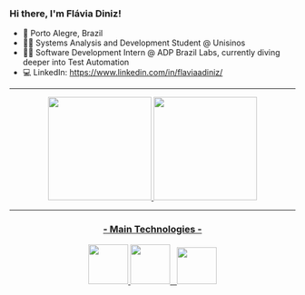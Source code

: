 ### Hi there, I'm Flávia Diniz!

- 📍 Porto Alegre, Brazil
- 👩‍🎓 Systems Analysis and Development Student @ Unisinos
- 👩‍💻 Software Development Intern @ ADP Brazil Labs, currently diving deeper into Test Automation
- 💻 LinkedIn: https://www.linkedin.com/in/flaviaadiniz/

<hr>

<div align="center">
<a href="github.com/flaviaadiniz">
<img height="182em" src="https://github-readme-stats.vercel.app/api?username=flaviaadiniz&show_icons=true&theme=radical"/>
<img height="182em" src="https://github-readme-stats.vercel.app/api/top-langs/?username=flaviaadiniz&layout=compact&theme=radical"/>
</div>

<hr>

<div align="center">
  
### - Main Technologies -
<img height="70px" width="70px" src="https://cdn.jsdelivr.net/gh/devicons/devicon/icons/java/java-original-wordmark.svg" />  
<img height="70px" width="70px" src="https://cdn.jsdelivr.net/gh/devicons/devicon/icons/spring/spring-original-wordmark.svg" />  &nbsp
<img height="65px" width="70px" src="https://cdn.jsdelivr.net/gh/devicons/devicon/icons/postgresql/postgresql-plain-wordmark.svg"/>

</div>

